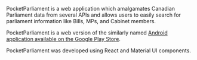 PocketParliament is a web application which amalgamates Canadian Parliament data from several APIs and allows users to easily search for parliament information like Bills, MPs, and Cabinet members.

PocketParliament is a web version of the similarly named [Android application available on the Google Play Store](https://play.google.com/store/apps/details?id=tech.susheelkona.pocketparliament&hl=en).

PocketParliament was developed using React and Material UI components.

